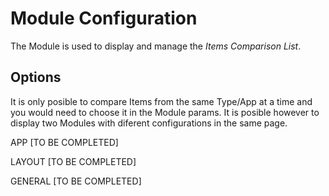 # Module Configuration

The Module is used to display and manage the *Items Comparison List*.

## Options
It is only posible to compare Items from the same Type/App at a time and you would need to choose it in the Module params. It is posible however to display two Modules with diferent configurations in the same page.

APP
[TO BE COMPLETED]

LAYOUT
[TO BE COMPLETED]

GENERAL
[TO BE COMPLETED]